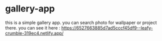 # gallery-app

this is a simple gallery app. you can search photo for wallpaper or project there. you can see it here : https://6527663885d7ad5cccf45df9--leafy-crumble-319ec4.netlify.app/
